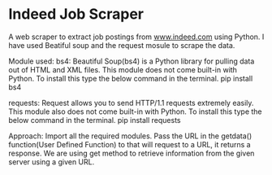 # Indeed Job Scraper
 A web scraper to extract job postings from www.indeed.com using Python. I have used Beatiful soup and the request mosule to scrape the data.

Module used:
bs4: Beautiful Soup(bs4) is a Python library for pulling data out of HTML and XML files. This module does not come built-in with Python. To install this type the below command in the terminal.
pip install bs4

requests: Request allows you to send HTTP/1.1 requests extremely easily. This module also does not come built-in with Python. To install this type the below command in the terminal.
pip install requests

Approach:
Import all the required modules.
Pass the URL in the getdata() function(User Defined Function) to that will request to a URL, it returns a response. We are using get method to retrieve information from the given server using a given URL.


